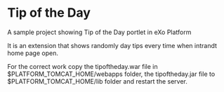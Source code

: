 # Tip of the Day

A sample project showing Tip of the Day portlet in eXo Platform

It is an extension that shows randomly day tips every time when intrandt home page open. 

For the correct work copy the tipoftheday.war file in $PLATFORM_TOMCAT_HOME/webapps folder, the tipoftheday.jar file to $PLATFORM_TOMCAT_HOME/lib folder and restart the server.
